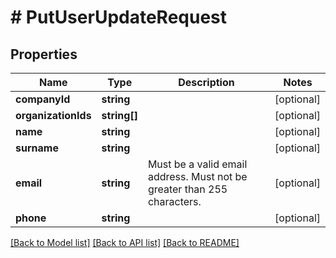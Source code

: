 # # PutUserUpdateRequest

## Properties

Name | Type | Description | Notes
------------ | ------------- | ------------- | -------------
**companyId** | **string** |  | [optional]
**organizationIds** | **string[]** |  | [optional]
**name** | **string** |  | [optional]
**surname** | **string** |  | [optional]
**email** | **string** | Must be a valid email address. Must not be greater than 255 characters. | [optional]
**phone** | **string** |  | [optional]

[[Back to Model list]](../../README.md#models) [[Back to API list]](../../README.md#endpoints) [[Back to README]](../../README.md)

